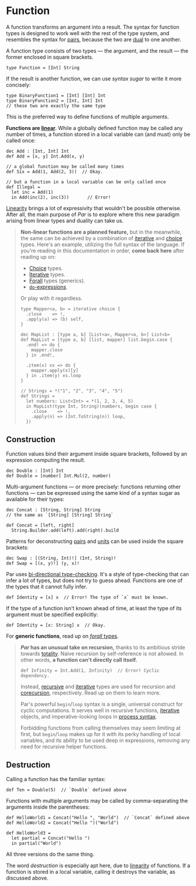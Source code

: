 # Function

A function transforms an argument into a result. The syntax for function types is designed to work well
with the rest of the type system, and resembles the syntax for [pairs](./pair.md), because the two are
[dual](../processes/duality.md) to one another.

A function type consists of two types — the argument, and the result — the former enclosed in square
brackets.

```par
type Function = [Int] String
```

If the result is another function, we can use _syntax sugar_ to write it more concisely:

```par
type BinaryFunction1 = [Int] [Int] Int
type BinaryFunction2 = [Int, Int] Int
// these two are exactly the same type
```

This is the preferred way to define functions of multiple arguments.

**Functions are [linear](TODO).** While a globally defined function may be called any number of times,
a function stored in a local variable can (and must) only be called once:

```par
dec Add : [Int, Int] Int
def Add = [x, y] Int.Add(x, y)

// a global function may be called many times
def Six = Add(1, Add(2, 3))  // Okay.

// but a function in a local variable can be only called once
def Illegal =
  let inc = Add(1)
  in Add(inc(2), inc(3))       // Error!
```

[Linearity](TODO) brings a lot of expressivity that wouldn't be possible otherwise. After all, the main
purpose of _Par_ is to explore where this new paradigm arising from linear types and duality can take us.

> **Non-linear functions are a planned feature,** but in the meanwhile, the same can be achieved by a
> combination of [iterative](./iterative.md) and [choice](./choice.md) types. Here's an example, utilizing
> the full syntax of the language. If you're reading in this documentation in order, **come back here** after
> reading up on:
> - [Choice](./choice.md) types.
> - [Iterative](./iterative.md) types.
> - [Forall](./forall.md) types (generics).
> - [`do`-expressions](../processes/do_expression.md).
> 
> Or play with it regardless.
> 
> ```par
> type Mapper<a, b> = iterative choice {
>   .close    => !,
>   .apply(a) => (b) self,
> }
> 
> dec MapList : [type a, b] [List<a>, Mapper<a, b>] List<b>
> def MapList = [type a, b] [list, mapper] list.begin.case {
>   .end! => do {
>     mapper.close
>   } in .end!,
> 
>   .item(x) xs => do {
>     mapper.apply(x)[y]
>   } in .item(y) xs.loop
> }
> 
> // Strings = *("1", "2", "3", "4", "5")
> def Strings =
>   let numbers: List<Int> = *(1, 2, 3, 4, 5)
>   in MapList(type Int, String)(numbers, begin case {
>     .close    => !,
>     .apply(n) => (Int.ToString(n)) loop,
>   })
> ```

## Construction

Function values bind their argument inside square brackets, followed by an expression computing
the result.

```par
dec Double : [Int] Int
def Double = [number] Int.Mul(2, number)
```

Multi-argument functions — or more precisely: functions returning other functions — can be expressed
using the same kind of a syntax sugar as available for their types:

```par
dec Concat : [String, String] String
// the same as `[String] [String] String`

def Concat = [left, right]
  String.Builder.add(left).add(right).build
```

Patterns for deconstructing [pairs](./pair.md) and [units](./unit.md) can be used inside the
square brackets:

```par
dec Swap : [(String, Int)!] (Int, String)!
def Swap = [(x, y)!] (y, x)!
```

Par uses [bi-directional type-checking](https://arxiv.org/abs/1908.05839). It's a style of type-checking
that can infer a lot of types, but does not try to guess ahead. Functions are one of the types that it
cannot fully infer.

```par
def Identity = [x] x  // Error! The type of `x` must be known.
```

If the type of a function isn't known ahead of time, at least the type of its argument must be specified
explicitly:

```par
def Identity = [x: String] x  // Okay.
```

For **generic functions**, read up on [_forall_ types](./forall.md).

> **_Par_ has an unusual take on recursion,** thanks to its ambitious stride towards [totality](TODO).
> Naive recursion by self-reference is not allowed. In other words,
> **a function can't directly call itself.**
> 
> ```par
> def Infinity = Int.Add(1, Infinity)  // Error! Cyclic dependency.
> ```
> 
> Instead, [recursive](./recursive.md) and [iterative](./iterative.md) types are used for recursion
> and [corecursion](https://en.wikipedia.org/wiki/Corecursion), respectively. Read up on them to learn
> more.
> 
> Par's powerful `begin`/`loop` syntax is a single, universal construct for cyclic computations.
> It serves well in recursive functions, [iterative](./iterative.md) objects, and imperative-looking loops
> in [process syntax](../processes.md).
> 
> Forbidding functions from calling themselves may seem limiting at first, but `begin`/`loop` makes up
> for it with its perky handling of local variables, and its ability to be used deep in expressions,
> removing any need for recursive helper functions.

## Destruction

Calling a function has the familiar syntax:

```par
def Ten = Double(5)  // `Double` defined above
```

Functions with multiple arguments may be called by comma-separating the arguments inside
the parentheses:

```par
def HelloWorld1 = Concat("Hello ", "World")  // `Concat` defined above
def HelloWorld2 = Concat("Hello ")("World")

def HelloWorld3 =
  let partial = Concat("Hello ")
  in partial("World")
```

All three versions do the same thing.

The word _destruction_ is especially apt here, due to [linearity](TODO) of functions. If a function
is stored in a local variable, calling it destroys the variable, as discussed above.
